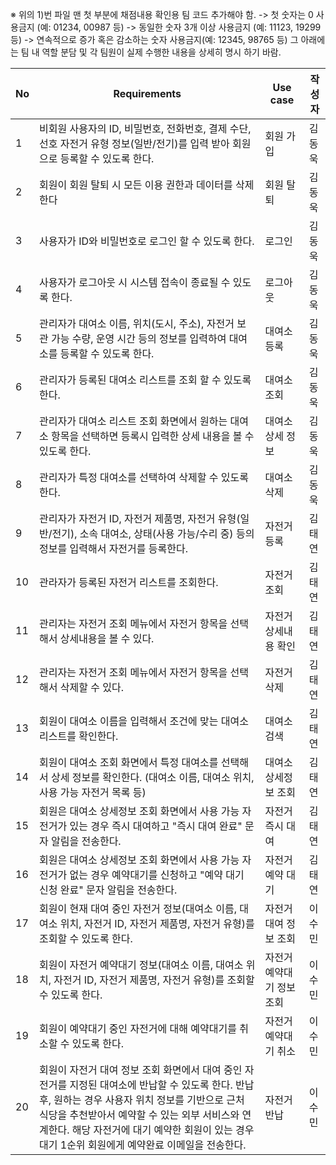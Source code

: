 ※ 위의 1)번 파일 맨 첫 부분에 채점내용 확인용 팀 코드 추가해야 함.
-> 첫 숫자는 0 사용금지 (예: 01234, 00987 등)
-> 동일한 숫자 3개 이상 사용금지 (예: 11123, 19299 등) -> 연속적으로 증가 혹은 감소하는 숫자 사용금지(예: 12345, 98765 등)
그 아래에는 팀 내 역할 분담 및 각 팀원이 실제 수행한 내용을 상세히 명시
하기 바람.

| No | Requirements | Use case | 작성자 |
| --- | --- | --- | --- |
| 1 | 비회원 사용자의 ID, 비밀번호, 전화번호, 결제 수단, 선호 자전거 유형 정보(일반/전기)를 입력 받아 회원으로 등록할 수 있도록 한다. | 회원 가입 | 김동욱 |
| 2 | 회원이 회원 탈퇴 시 모든 이용 권한과 데이터를 삭제한다 | 회원 탈퇴 | 김동욱 |
| 3 | 사용자가 ID와 비밀번호로 로그인 할 수 있도록 한다. | 로그인 | 김동욱 |
| 4 | 사용자가 로그아웃 시 시스템 접속이 종료될 수 있도록 한다. | 로그아웃 | 김동욱 |
| 5 | 관리자가 대여소 이름, 위치(도시, 주소), 자전거 보관 가능 수량, 운영 시간 등의 정보를 입력하여 대여소를 등록할 수 있도록 한다. | 대여소 등록 | 김동욱 |
| 6 | 관리자가 등록된 대여소 리스트를 조회 할 수 있도록 한다. | 대여소 조회 | 김동욱 |
| 7 | 관리자가 대여소 리스트 조회 화면에서 원하는 대여소 항목을 선택하면 등록시 입력한 상세 내용을 볼 수 있도록 한다. | 대여소 상세 정보 | 김동욱 |
| 8 | 관리자가 특정 대여소를 선택하여 삭제할 수 있도록 한다. | 대여소 삭제 | 김동욱 |
| 9 | 관리자가 자전거 ID, 자전거 제품명, 자전거 유형(일반/전기), 소속 대여소, 상태(사용 가능/수리 중) 등의 정보를 입력해서 자전거를 등록한다. | 자전거 등록 | 김태연 |
| 10 | 관라자가 등록된 자전거 리스트를 조회한다. | 자전거 조회 | 김태연 |
| 11 | 관리자는 자전거 조회 메뉴에서 자전거 항목을 선택해서 상세내용을 볼 수 있다. | 자전거 상세내용 확인 | 김태연 |
| 12 | 관리자는 자전거 조회 메뉴에서 자전거 항목을 선택해서 삭제할 수 있다. | 자전거 삭제 | 김태연 |
| 13 | 회원이 대여소 이름을 입력해서 조건에 맞는 대여소 리스트를 확인한다. | 대여소 검색 | 김태연 |
| 14 | 회원이 대여소 조회 화면에서 특정 대여소를 선택해서 상세 정보를 확인한다. (대여소 이름, 대여소 위치, 사용 가능 자전거 목록 등) | 대여소 상세정보 조회 | 김태연 |
| 15 | 회원은 대여소 상세정보 조회 화면에서 사용 가능 자전거가 있는 경우 즉시 대여하고 "즉시 대여 완료" 문자 알림을 전송한다. | 자전거 즉시 대여 | 김태연 |
| 16 | 회원은 대여소 상세정보 조회 화면에서 사용 가능 자전거가 없는 경우 예약대기를 신청하고 "예약 대기 신청 완료" 문자 알림을 전송한다. | 자전거 예약 대기 | 김태연 |
| 17 | 회원이 현재 대여 중인 자전거 정보(대여소 이름, 대여소 위치, 자전거 ID, 자전거 제품명, 자전거 유형)를 조회할 수 있도록 한다. | 자전거 대여 정보 조회 | 이수민 |
| 18 | 회원이 자전거 예약대기 정보(대여소 이름, 대여소 위치, 자전거 ID, 자전거 제품명, 자전거 유형)를 조회할 수 있도록 한다. | 자전거 예약대기 정보 조회 | 이수민 |
| 19 | 회원이 예약대기 중인 자전거에 대해 예약대기를 취소할 수 있도록 한다. | 자전거 예약대기 취소 | 이수민 |
| 20 | 회원이 자전거 대여 정보 조회 화면에서 대여 중인 자전거를 지정된 대여소에 반납할 수 있도록 한다. 반납 후, 원하는 경우 사용자 위치 정보를 기반으로 근처 식당을 추천받아서 예약할 수 있는 외부 서비스와 연계한다. 해당 자전거에 대기 예약한 회원이 있는 경우 대기 1순위 회원에게 예약완료 이메일을 전송한다. | 자전거 반납 | 이수민 |
